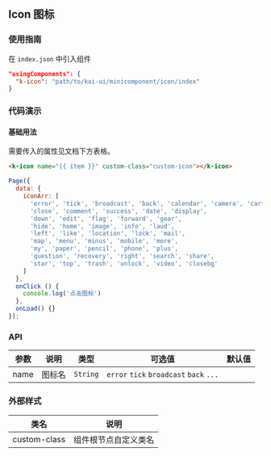 ## Icon 图标

### 使用指南
在 `index.json` 中引入组件
```json
"usingComponents": {
  "k-icon": "path/to/kai-ui/minicomponent/icon/index"
}
```

### 代码演示

#### 基础用法
需要传入的属性见文档下方表格。

```html
<k-icon name="{{ item }}" custom-class="custom-icon"></k-icon>
```

```javascript
Page({
  data: {
    iconArr: [
      'error', 'tick', 'broadcast', 'back', 'calendar', 'camera', 'cart',
      'close', 'comment', 'success', 'date', 'display',
      'down', 'edit', 'flag', 'forward', 'gear',
      'hide', 'home', 'image', 'info', 'laud',
      'left', 'like', 'location', 'lock', 'mail',
      'map', 'menu', 'minus', 'mobile', 'more',
      'my', 'paper', 'pencil', 'phone', 'plus',
      'question', 'recovery', 'right', 'search', 'share',
      'star', 'top', 'trash', 'unlock', 'video', 'closebg'
    ]
  },
  onClick () {
    console.log('点击图标')
  },
  onLoad() {}
});
```

### API

| 参数 | 说明 | 类型 | 可选值 | 默认值 |
|-----------|-----------|-----------|-----------|-------------|
| name | 图标名 | `String` | `error` `tick` `broadcast` `back` `...`| ` ` |

### 外部样式

| 类名 | 说明 |
|-----------|-----------|
| custom-class | 组件根节点自定义类名 |

